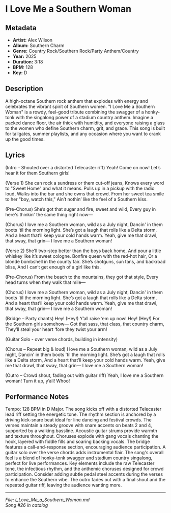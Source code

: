 # I Love Me a Southern Woman

## Metadata
- **Artist:** Alex Wilson
- **Album:** Southern Charm
- **Genre:** Country Rock/Southern Rock/Party Anthem/Country
- **Year:** 2025
- **Duration:** 3:18
- **BPM:** 128
- **Key:** D

## Description
A high-octane Southern rock anthem that explodes with energy and celebrates the vibrant spirit of Southern women. "I Love Me a Southern Woman" is a rowdy, feel-good tribute combining the swagger of a honky-tonk with the singalong power of a stadium country anthem. Imagine a packed dance floor, the air thick with humidity, and everyone raising a glass to the women who define Southern charm, grit, and grace. This song is built for tailgates, summer playlists, and any occasion where you want to crank up the good times.

## Lyrics

(Intro – Shouted over a distorted Telecaster riff)
Yeah! Come on now!
Let’s hear it for them Southern girls!

(Verse 1)
She can rock a sundress or them cut-off jeans,
Knows every word to "Sweet Home" and what it means.
Pulls up in a pickup with the radio loud,
Walks into the bar and she owns that crowd.
From her sweet tea smile to her "boy, watch this," 
Ain’t nothin’ like the feel of a Southern kiss.

(Pre-Chorus)
She’s got that sugar and fire, sweet and wild,
Every guy in here's thinkin' the same thing right now—

(Chorus)
I love me a Southern woman, wild as a July night,
Dancin' in them boots 'til the morning light.
She’s got a laugh that rolls like a Delta storm,
And a heart that’ll keep your cold hands warm.
Yeah, give me that drawl, that sway, that grin—
I love me a Southern woman!

(Verse 2)
She’ll two-step better than the boys back home,
And pour a little whiskey like it’s sweet cologne.
Bonfire queen with the red-hot hair,
Or a blonde bombshell in the county fair.
She’s shotguns, sun tans, and backroad bliss,
And I can’t get enough of a girl like this.

(Pre-Chorus)
From the beach to the mountains, they got that style,
Every head turns when they walk that mile—

(Chorus)
I love me a Southern woman, wild as a July night,
Dancin' in them boots 'til the morning light.
She’s got a laugh that rolls like a Delta storm,
And a heart that’ll keep your cold hands warm.
Yeah, give me that drawl, that sway, that grin—
I love me a Southern woman!

(Bridge – Party chants)
Hey! (Hey!)
Y’all raise ‘em up now!
Hey! (Hey!)
For the Southern girls somehow—
Got that sass, that class, that country charm,
They’ll steal your heart ‘fore they twist your arm!

(Guitar Solo - over verse chords, building in intensity)

(Chorus – Repeat big & loud)
I love me a Southern woman, wild as a July night,
Dancin' in them boots 'til the morning light.
She’s got a laugh that rolls like a Delta storm,
And a heart that’ll keep your cold hands warm.
Yeah, give me that drawl, that sway, that grin—
I love me a Southern woman!

(Outro – Crowd shout, fading out with guitar riff)
Yeah, I love me a Southern woman!
Turn it up, y’all!
Whoo!


## Performance Notes

Tempo: 128 BPM in D Major. The song kicks off with a distorted Telecaster lead riff setting the energetic tone. The rhythm section is anchored by a driving kick-snare beat ideal for line dancing and festival crowds. The verses maintain a steady groove with snare accents on beats 2 and 4, supported by a walking bassline. Acoustic guitar strums provide warmth and texture throughout. Choruses explode with gang vocals chanting the hook, layered with fiddle fills and soaring backing vocals. The bridge features a call-and-response section, encouraging audience participation. A guitar solo over the verse chords adds instrumental flair. The song's overall feel is a blend of honky-tonk swagger and stadium country singalong, perfect for live performances. Key elements include the raw Telecaster tone, the infectious rhythm, and the anthemic choruses designed for crowd participation. Consider adding subtle pedal steel accents during the verses to enhance the Southern vibe. The outro fades out with a final shout and the repeated guitar riff, leaving the audience wanting more.

---
*File: I_Love_Me_a_Southern_Woman.md*  
*Song #26 in catalog*
